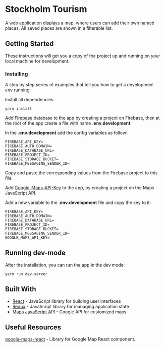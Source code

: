 # Stockholm Tourism

A web application displays a map, where users can add their own named places. All saved places are shown in a filterable list.

## Getting Started

These instructions will get you a copy of the project up and running on your local machine for development.

### Installing

A step by step series of examples that tell you how to get a development env running:

Install all dependencies:
```
yarn install
```

Add [Firebase](https://firebase.google.com/) database to the app by creating a project on Firebase, then at the root of the app create a file with name **.env.development**

In the **.env.development** add the config variables as follow:
```
FIREBASE_API_KEY=
FIREBASE_AUTH_DOMAIN=
FIREBASE_DATABASE_URL=
FIREBASE_PROJECT_ID=
FIREBASE_STORAGE_BUCKET=
FIREBASE_MESSAGING_SENDER_ID=
```

Copy and paste the corresponding values from the Firebase project to this file

Add [Google-Maps-API-Key](https://developers.google.com/maps/documentation/javascript/get-api-key) to the app, by creating a project on the Maps JavaScript API.

Add a new variable to the **.env.development** file and copy the key to it:
```
FIREBASE_API_KEY=
FIREBASE_AUTH_DOMAIN=
FIREBASE_DATABASE_URL=
FIREBASE_PROJECT_ID=
FIREBASE_STORAGE_BUCKET=
FIREBASE_MESSAGING_SENDER_ID=
GOOGLE_MAPS_API_KEY=
```

## Running dev-mode

After the installation, you can run the app in the dev mode:
```
yarn run dev-server
```

## Built With

* [React](https://reactjs.org/) - JavaScript library for building user interfaces
* [Redux](https://redux.js.org/) - JavaScript library for managing application state
* [Maps JavaScript API](https://developers.google.com/maps/documentation/javascript/tutorial) - Google API for customized maps

## Useful Resources
[google-maps-react](https://www.npmjs.com/package/google-maps-react) - Library for Google Map React component.
